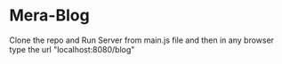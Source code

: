 # Mera-Blog

Clone the repo and Run Server from main.js file and then in any browser type the url "localhost:8080/blog"
